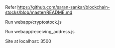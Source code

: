Refer https://github.com/saran-sankar/blockchain-stocks/blob/master/README.md

Run webapp/cryptostock.js

Run webapp/receiving_address.js

Site at localhost: 3500
